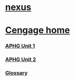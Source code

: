 # [nexus](./../nexus/)

# [Cengage home](./../cengage-home/)

### [APHG Unit 1](./../aphg-unit-1/)
### [APHG Unit 2](./../aphg-unit-2/)

### [Glossary](./../glossary/)
